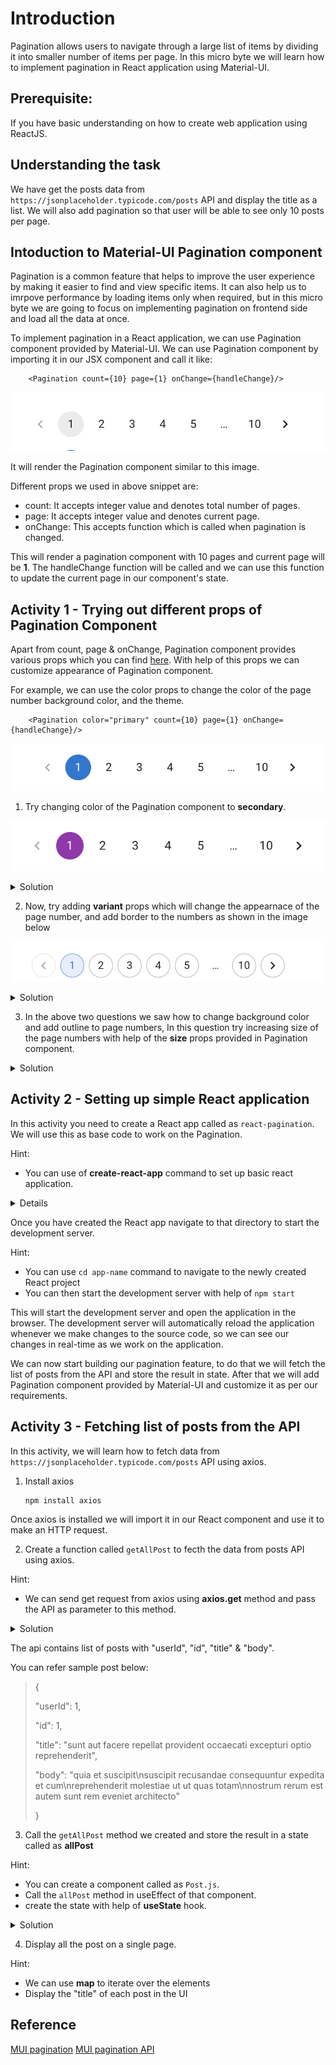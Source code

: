 # Introduction

Pagination allows users to navigate through a large list of items by dividing it into smaller number of items per page. In this micro byte we will learn how to implement pagination in React application using Material-UI.

## Prerequisite:

If you have basic understanding on how to create web application using ReactJS.

## Understanding the task

We have get the posts data from `https://jsonplaceholder.typicode.com/posts` API and display the title as a list. We will also add pagination so that user will be able to see only 10 posts per page.

## Intoduction to Material-UI Pagination component

Pagination is a common feature that helps to improve the user experience by making it easier to find and view specific items. It can also help us to imrpove performance by loading items only when required, but in this micro byte we are going to focus on implementing pagination on frontend side and load all the data at once.

To implement pagination in a React application, we can use Pagination component provided by Material-UI.
We can use Pagination component by importing it in our JSX component and call it like:

        <Pagination count={10} page={1} onChange={handleChange}/>

![basic-pagination](/PAGINATION%20IN%20REACTJS/Images/basicPagination.png)

It will render the Pagination component similar to this image.

Different props we used in above snippet are:

- count: It accepts integer value and denotes total number of pages.
- page: It accepts integer value and denotes current page.
- onChange: This accepts function which is called when pagination is changed.

This will render a pagination component with 10 pages and current page will be **1**. The handleChange function will be called and we can use this function to update the current page in our component's state.

## Activity 1 - Trying out different props of Pagination Component

Apart from count, page & onChange, Pagination component provides various props which you can find [here](https://mui.com/material-ui/api/pagination/). With help of this props we can customize appearance of Pagination component.

For example, we can use the color props to change the color of the page number background color, and the theme.

        <Pagination color="primary" count={10} page={1} onChange={handleChange}/>

![primary-pagination](/PAGINATION%20IN%20REACTJS/Images/primaryPagination.png)

1. Try changing color of the Pagination component to **secondary**.

![secondary-pagnation](/PAGINATION%20IN%20REACTJS/Images/secondaryPagination.png)

<details>
    <summary>Solution
    </summary>

        <Pagination color="secondary" count={10} page={1} onChange={handleChange}/>

Here, the color props are assigned value of secondary, so we achive desired result.

</details>

2. Now, try adding **variant** props which will change the appearnace of the page number, and add border to the numbers as shown in the image below

![outlined-pagination](/PAGINATION%20IN%20REACTJS/Images/outlinedPagination.png)

<details>
    <summary>Solution
    </summary>

        <Pagination color="primary" variant="outlined" count={10} page={1} onChange={handleChange}/>

Pagination component has a props called as variant which accepts string value, here we assigned it value as "outlined".

</details>

3. In the above two questions we saw how to change background color and add outline to page numbers, In this question try increasing size of the page numbers with help of the **size** props provided in Pagination component.

<details>
    <summary>Solution
    </summary>

        <Pagination color="primary" size="large" count={10} page={1} onChange={handleChange}/>

Pagination component has a props called as size which accepts string value, here we assigned it value as "large". We can also assign it as "small" or "medium".

</details>

## Activity 2 - Setting up simple React application

In this activity you need to create a React app called as `react-pagination`. We will use this as base code to work on the Pagination.

Hint:

- You can use of **create-react-app** command to set up basic react application.

<details>
</summary>Solution
</summary>

Open the terminal at directory you want to create the React app. Run the following command to configure basic setup.

        create-react-app react-pagination

This will create a new directory called as react-pagination with basic structure of React application. We will add new files in the <b>src/</b> directory. The <b>src/</b> directory contains source code of the application. It includes the index.js file, which is entry point of the application and App.js file which contains root component of the application.

</details>

Once you have created the React app navigate to that directory to start the development server.

Hint:

- You can use `cd app-name` command to navigate to the newly created React project
- You can then start the development server with help of `npm start`

This will start the development server and open the application in the browser. The development server will automatically reload the application whenever we make changes to the source code, so we can see our changes in real-time as we work on the application.

We can now start building our pagination feature, to do that we will fetch the list of posts from the API and store the result in state. After that we will add Pagination component provided by Material-UI and customize it as per our requirements.

## Activity 3 - Fetching list of posts from the API

In this activity, we will learn how to fetch data from `https://jsonplaceholder.typicode.com/posts` API using axios.

1.  Install axios

        npm install axios

Once axios is installed we will import it in our React component and use it to make an HTTP request.

2. Create a function called `getAllPost` to fecth the data from posts API using axios.

Hint:

- We can send get request from axios using **axios.get** method and pass the API as parameter to this method.

<details>
<summary>Solution</summary>

        const getAllPost = async () => {
            let response = await axios.get(
                "https://jsonplaceholder.typicode.com/posts"
            );
        };

</details>

The api contains list of posts with "userId", "id", "title" & "body".

You can refer sample post below:

> {
>
> "userId": 1,
>
> "id": 1,
>
> "title": "sunt aut facere repellat provident occaecati excepturi optio reprehenderit",
>
> "body": "quia et suscipit\nsuscipit recusandae consequuntur expedita et cum\nreprehenderit molestiae ut ut quas totam\nnostrum rerum est autem sunt rem eveniet architecto"
>
> }

3. Call the `getAllPost` method we created and store the result in a state called as **allPost**

Hint:

- You can create a component called as `Post.js`.
- Call the `allPost` method in useEffect of that component.
- create the state with help of **useState** hook.

<details>
<summary>Solution</summary>

        import axios from "axios";
        import { useEffect, useState } from "react";

        const Post = () => {
            const [allPost, setAllPost] = useState(null);

            const getAllPost = async () => {
                let response = await axios.get(
                    "https://jsonplaceholder.typicode.com/posts"
                );

                setAllPost(response.data)
            };

            useEffect(() => {
                getAllPost();
            }, []);

            return(
                <div>
                    {/*
                        Add code to display all the titles
                     */}
                </div>
            )
        }

</details>

4. Display all the post on a single page.

Hint:

- We can use **map** to iterate over the elements
- Display the "title" of each post in the UI

## Reference

[MUI pagination](https://mui.com/material-ui/react-pagination/)
[MUI pagination API](https://mui.com/material-ui/api/pagination/)
